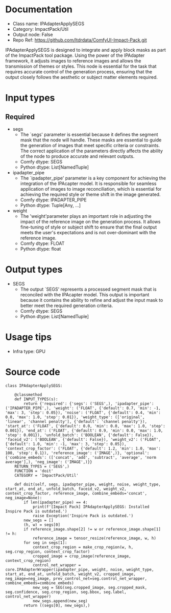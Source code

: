# Documentation
- Class name: IPAdapterApplySEGS
- Category: ImpactPack/Util
- Output node: False
- Repo Ref: https://github.com/ltdrdata/ComfyUI-Impact-Pack.git

IPAdapterApplySEGS is designed to integrate and apply block masks as part of the ImpactPack tool package. Using the power of the IPAdapter framework, it adjusts images to reference images and allows the transmission of themes or styles. This node is essential for the task that requires accurate control of the generation process, ensuring that the output closely follows the aesthetic or subject matter elements required.

# Input types
## Required
- segs
    - The `segs' parameter is essential because it defines the segment mask that the node will handle. These masks are essential to guide the generation of images that meet specific criteria or constraints. The correct application of the parameters directly affects the ability of the node to produce accurate and relevant outputs.
    - Comfy dtype: SEGS
    - Python dtype: List[NamedTuple]
- ipadapter_pipe
    - The `ipadapter_pipe' parameter is a key component for achieving the integration of the IPAcapter model. It is responsible for seamless application of images to image reconciliation, which is essential for achieving the required style or theme shift in the image generated.
    - Comfy dtype: IPADAPTER_PIPE
    - Python dtype: Tuple[Any, ...]
- weight
    - The 'weight'parameter plays an important role in adjusting the impact of the reference image on the generation process. It allows fine-tuning of style or subject shift to ensure that the final output meets the user's expectations and is not over-dominant with the reference image.
    - Comfy dtype: FLOAT
    - Python dtype: float

# Output types
- SEGS
    - The output `SEGS' represents a processed segment mask that is reconciled with the IPAcapter model. This output is important because it contains the ability to refine and adjust the input mask to better meet the required generation criteria.
    - Comfy dtype: SEGS
    - Python dtype: List[NamedTuple]

# Usage tips
- Infra type: GPU

# Source code
```
class IPAdapterApplySEGS:

    @classmethod
    def INPUT_TYPES(s):
        return {'required': {'segs': ('SEGS',), 'ipadapter_pipe': ('IPADAPTER_PIPE',), 'weight': ('FLOAT', {'default': 0.7, 'min': -1, 'max': 3, 'step': 0.05}), 'noise': ('FLOAT', {'default': 0.4, 'min': 0.0, 'max': 1.0, 'step': 0.01}), 'weight_type': (['original', 'linear', 'channel penalty'], {'default': 'channel penalty'}), 'start_at': ('FLOAT', {'default': 0.0, 'min': 0.0, 'max': 1.0, 'step': 0.001}), 'end_at': ('FLOAT', {'default': 0.9, 'min': 0.0, 'max': 1.0, 'step': 0.001}), 'unfold_batch': ('BOOLEAN', {'default': False}), 'faceid_v2': ('BOOLEAN', {'default': False}), 'weight_v2': ('FLOAT', {'default': 1.0, 'min': -1, 'max': 3, 'step': 0.05}), 'context_crop_factor': ('FLOAT', {'default': 1.2, 'min': 1.0, 'max': 100, 'step': 0.1}), 'reference_image': ('IMAGE',)}, 'optional': {'combine_embeds': (['concat', 'add', 'subtract', 'average', 'norm average'],), 'neg_image': ('IMAGE',)}}
    RETURN_TYPES = ('SEGS',)
    FUNCTION = 'doit'
    CATEGORY = 'ImpactPack/Util'

    def doit(self, segs, ipadapter_pipe, weight, noise, weight_type, start_at, end_at, unfold_batch, faceid_v2, weight_v2, context_crop_factor, reference_image, combine_embeds='concat', neg_image=None):
        if len(ipadapter_pipe) == 4:
            print(f'[Impact Pack] IPAdapterApplySEGS: Installed Inspire Pack is outdated.')
            raise Exception('Inspire Pack is outdated.')
        new_segs = []
        (h, w) = segs[0]
        if reference_image.shape[2] != w or reference_image.shape[1] != h:
            reference_image = tensor_resize(reference_image, w, h)
        for seg in segs[1]:
            context_crop_region = make_crop_region(w, h, seg.crop_region, context_crop_factor)
            cropped_image = crop_image(reference_image, context_crop_region)
            control_net_wrapper = core.IPAdapterWrapper(ipadapter_pipe, weight, noise, weight_type, start_at, end_at, unfold_batch, weight_v2, cropped_image, neg_image=neg_image, prev_control_net=seg.control_net_wrapper, combine_embeds=combine_embeds)
            new_seg = SEG(seg.cropped_image, seg.cropped_mask, seg.confidence, seg.crop_region, seg.bbox, seg.label, control_net_wrapper)
            new_segs.append(new_seg)
        return ((segs[0], new_segs),)
```